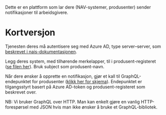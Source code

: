 Dette er en plattform som lar dere (NAV-systemer, produsenter) sender notifikasjoner til arbeidsgivere.

# Kortversjon
Tjenesten deres må autentisere seg med Azure AD, type server–server, som [beskrevet i nais-dokumentasjonen](https://doc.nais.io/security/auth/azure-ad/).

Legg deres system, med tilhørende merkelapper, til i produsent-registeret ([se filen her](https://github.com/navikt/arbeidsgiver-notifikasjon-produsent-api/blob/main/app/src/main/resources/produsent-register.json)). Bruk subject som produsent-navn.

Når dere ønsker å opprette en notifikasjon, gjør et kall til GraphQL-endepunktet for produsenter ([klikk her for skjema](https://github.com/navikt/arbeidsgiver-notifikasjon-produsent-api/blob/main/app/src/main/resources/produsent.graphqls)). Endepunktet er tilgangsstyrt basert på Azure AD-token og produsent-registeret som beskrevet over.

NB: Vi bruker GraphQL over HTTP. Man kan enkelt gjøre en vanlig HTTP-forespørsel med JSON hvis man ikke ønsker å bruke et GraphQL-bibliotek.
